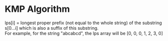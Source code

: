 # KMP Algorithm

lps[i] = longest proper prefix (not equal to the whole string) of the substring s[0...i] which is also a suffix of this substring.
<br>
For example, for the string "abcabcd", the lps array will be [0, 0, 0, 1, 2, 3, 0]

